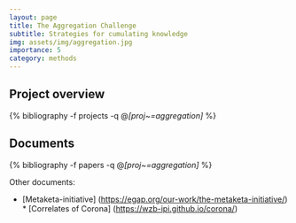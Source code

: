 ```yaml
---
layout: page
title: The Aggregation Challenge
subtitle: Strategies for cumulating knowledge
img: assets/img/aggregation.jpg
importance: 5
category: methods
---
```


## Project overview

<div class="publications">

  {% bibliography -f projects -q @*[proj~=aggregation]* %}

</div>

## Documents

<div class="publications">

  {% bibliography -f papers -q @*[proj~=aggregation]* %}

</div>



Other documents: 
* [Metaketa-initiative] (https://egap.org/our-work/the-metaketa-initiative/) *  [Correlates of Corona] (https://wzb-ipi.github.io/corona/) 
